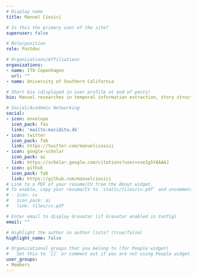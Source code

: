 ```yaml
---
# Display name
title: Manuel Ciosici

# Is this the primary user of the site?
superuser: false

# Role/position
role: Postdoc

# Organizations/Affiliations
organizations:
- name: ITU Copenhagen
  url: ""
- name: University of Southern California

# Short bio (displayed in user profile at end of posts)
bio: Manuel researches in temporal information extraction, story structure, and information-theoretic methods.

# Social/Academic Networking
social:
- icon: envelope
  icon_pack: fas
  link: 'mailto:maci@itu.dk'
- icon: twitter
  icon_pack: fab
  link: https://twitter.com/manuelciosici
- icon: google-scholar
  icon_pack: ai
  link: https://scholar.google.com/citations?user=vseIg5YAAAAJ
- icon: github
  icon_pack: fab
  link: https://github.com/manuelciosici
# Link to a PDF of your resume/CV from the About widget.
# To enable, copy your resume/CV to `static/files/cv.pdf` and uncomment the lines below.
# - icon: cv
#   icon_pack: ai
#   link: files/cv.pdf

# Enter email to display Gravatar (if Gravatar enabled in Config)
email: ""

# Highlight the author in author lists? (true/false)
highlight_name: false

# Organizational groups that you belong to (for People widget)
#   Set this to `[]` or comment out if you are not using People widget.
user_groups:
- Members
---
```


